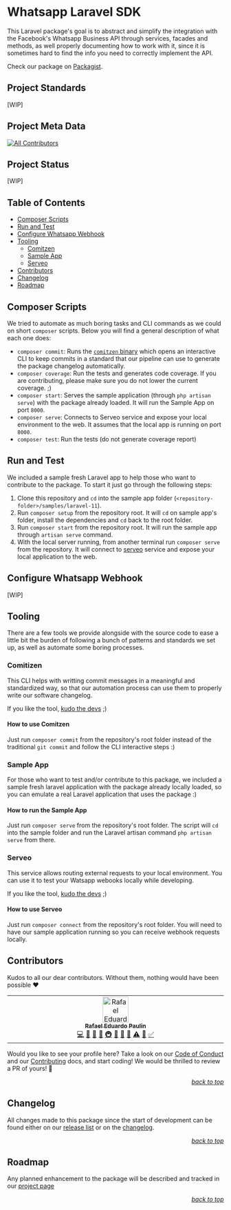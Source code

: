 # Whatsapp Laravel SDK

This Laravel package's goal is to abstract and simplify the integration with the Facebook's Whatsapp Business API through services, facades and methods, as well properly documenting how to work with it, since it is sometimes hard to find the info you need to correctly implement the API.

Check our package on [Packagist](https://packagist.org/packages/42dx/whatsapp-laravel-sdk).

## Project Standards

[WIP]

## Project Meta Data

[![All Contributors](https://img.shields.io/github/all-contributors/42dx/whatsapp-laravel-sdk?color=ee8449&flat&label=Contributors)](https://github.com/42dx/whatsapp-laravel-sdk/blob/beta/README.md#contributors)

## Project Status

[WIP]

## Table of Contents

- [Composer Scripts](#composer-scripts)
- [Run and Test](#run-and-test)
- [Configure Whatsapp Webhook](configure-whatsapp-webhook)
- [Tooling](#tooling)
  - [Comitzen](#comitizen)
  - [Sample App](#sample-app)
  - [Serveo](#serveo)
- [Contributors](#contributors)
- [Changelog](#changelog)
- [Roadmap](#roadmap)

## Composer Scripts

We tried to automate as much boring tasks and CLI commands as we could on short `composer` scripts. Below you will find a general description of what each one does:

- `composer commit`: Runs the [`comitzen` binary](https://github.com/lintingzhen/commitizen-go) which opens an interactive CLI to keep commits in a standard that our pipeline can use to generate the package changelog automatically.
- `composer coverage`: Run the tests and generates code coverage. If you are contributing, please make sure you do not lower the current coverage. ;)
- `composer start`: Serves the sample application (through `php artisan serve`) with the package already loaded. It will run the Sample App on port `8000`.
- `composer serve`:  Connects to Serveo service and expose your local environment to the web. It assumes that the local app is running on port `8000`.
- `composer test`: Run the tests (do not generate coverage report)

## Run and Test

We included a sample fresh Laravel app to help those who want to contribute to the package. To start it just go through the following steps:

1. Clone this repository and `cd` into the sample app folder (`<repository-folder>/samples/laravel-11`).
2. Run `composer setup` from the repository root. It will `cd` on sample app's folder, install the dependencies and `cd` back to the root folder.
3. Run `composer start` from the repository root. It will run the sample app through `artisan serve` command.
4. With the local server running, from another terminal run `composer serve` from the repository. It will connect to [serveo](https://serveo.net) service and expose your local application to the web.

## Configure Whatsapp Webhook

[WIP]

## Tooling

There are a few tools we provide alongside with the source code to ease a little bit the burden of following a bunch of patterns and standards we set up, as well as automate some boring processes.

### Comitizen

This CLI helps with writting commit messages in a meaningful and standardized way, so that our automation process can use them to properly write our software changelog.

If you like the tool, [kudo the devs](https://github.com/lintingzhen/commitizen-go) ;)

#### How to use Comitzen

Just run `composer commit` from the repository's root folder instead of the traditional `git commit` and follow the CLI interactive steps :)

### Sample App

For those who want to test and/or contribute to this package, we included a sample fresh laravel application with the package already locally loaded, so you can emulate a real Laravel application that uses the package :)

#### How to run the Sample App

Just run `composer serve` from the repository's root folder. The script will `cd` into the sample folder and run the Laravel artisan command `php artisan serve` from there.

### Serveo

This service allows routing external requests to your local environment. You can use it to test your Watsapp webooks locally while developing.

If you like the tool, [kudo the devs](https://serveo.net/) ;)

#### How to use Serveo

Just run `composer connect` from the repository's root folder. You will need to have our sample application running so you can receive webhook requests locally.

## Contributors

Kudos to all our dear contributors. Without them, nothing would have been possible :heart:

<!-- ALL-CONTRIBUTORS-LIST:START - Do not remove or modify this section -->
<!-- prettier-ignore-start -->
<!-- markdownlint-disable -->
<table>
  <tbody>
    <tr>
      <td align="center" valign="top" width="14.28%"><a href="https://github.com/rafapaulin"><img src="https://avatars.githubusercontent.com/u/13452406?v=4?s=60" width="60px;" alt="Rafael Eduardo Paulin"/><br /><sub><b>Rafael Eduardo Paulin</b></sub></a><br /><a href="https://github.com/42dx/whatsapp-laravel-sdk/commits?author=rafapaulin" title="Code">💻</a> <a href="#design-rafapaulin" title="Design">🎨</a> <a href="https://github.com/42dx/whatsapp-laravel-sdk/commits?author=rafapaulin" title="Documentation">📖</a> <a href="#ideas-rafapaulin" title="Ideas, Planning, & Feedback">🤔</a> <a href="#infra-rafapaulin" title="Infrastructure (Hosting, Build-Tools, etc)">🚇</a> <a href="#maintenance-rafapaulin" title="Maintenance">🚧</a> <a href="#projectManagement-rafapaulin" title="Project Management">📆</a> <a href="https://github.com/42dx/whatsapp-laravel-sdk/pulls?q=is%3Apr+reviewed-by%3Arafapaulin" title="Reviewed Pull Requests">👀</a> <a href="https://github.com/42dx/whatsapp-laravel-sdk/commits?author=rafapaulin" title="Tests">⚠️</a> <a href="#tool-rafapaulin" title="Tools">🔧</a> <a href="#tutorial-rafapaulin" title="Tutorials">✅</a></td>
    </tr>
  </tbody>
</table>
<!-- markdownlint-restore -->
<!-- prettier-ignore-end -->
<!-- ALL-CONTRIBUTORS-LIST:END -->

Would you like to see your profile here? Take a look on our [Code of Conduct](https://github.com/42dx/.github/blob/main/CODE_OF_CONDUCT.md) and our [Contributing](https://github.com/42dx/.github/blob/main/CONTRIBUTING.md) docs, and start coding! We would be thrilled to review a PR of yours! :100:

<p align="right"><em><a href="#table-of-contents">back to top</a></em></p>

## Changelog

All changes made to this package since the start of development can be found either on our [release list](https://github.com/42dx/whatsapp-laravel-sdk/releases) or on the [changelog](CHANGELOG.md).

<p align="right"><em><a href="#table-of-contents">back to top</a></em></p>

## Roadmap

Any planned enhancement to the package will be described and tracked in our [project page](https://github.com/orgs/42dx/projects/3)

<p align="right"><em><a href="#table-of-contents">back to top</a></em></p>
